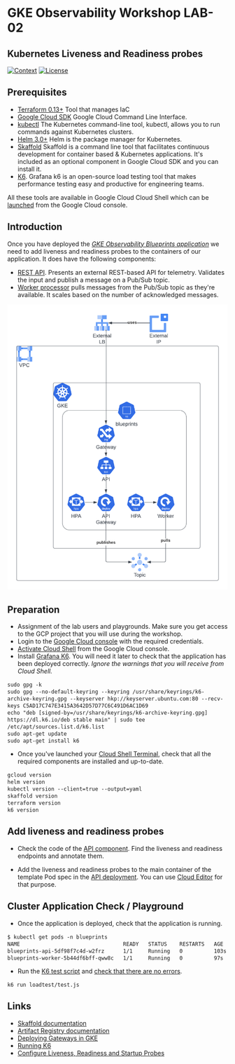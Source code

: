 # GKE Observability Workshop LAB-02

## Kubernetes Liveness and Readiness probes

[![Context](https://img.shields.io/badge/GKE%20Observability%20Workshop-02-blue.svg)](#)
[![License](https://img.shields.io/badge/License-Apache%202.0-blue.svg)](https://opensource.org/licenses/Apache-2.0)

## Prerequisites

* [Terraform 0.13+](https://developer.hashicorp.com/terraform/downloads) Tool that manages IaC 
* [Google Cloud SDK](https://cloud.google.com/sdk/docs/install) Google Cloud Command Line Interface.
* [kubectl](https://kubernetes.io/docs/tasks/tools/install-kubectl-linux/) The Kubernetes command-line tool, kubectl, allows you to run commands against Kubernetes clusters.
* [Helm 3.0+](https://helm.sh/docs/) Helm is the package manager for Kubernetes.
* [Skaffold](https://skaffold.dev/) Skaffold is a command line tool that facilitates continuous development for container based & Kubernetes applications. It's included as an optional component in Google Cloud SDK and you can install it.
* [K6](https://k6.io/docs/). Grafana k6 is an open-source load testing tool that makes performance testing easy and productive for engineering teams. 

All these tools are available in Google Cloud Cloud Shell which can be [launched](https://cloud.google.com/shell/docs/launching-cloud-shell) from the Google Cloud console.

## Introduction
Once you have deployed the [*GKE Observability Blueprints application*](./app/) we need to add liveness and readiness probes to the containers of our application. It does have the following components:

* [REST API](./app/api). Presents an external REST-based API for telemetry. Validates the input and publish a message on a Pub/Sub topic.
* [Worker processor](./app/worker) pulls messages from the Pub/Sub topic as they're available. It scales based on the number of acknowledged messages.

![Demo App](../assets/demo-app.png)

## Preparation

* Assignment of the lab users and playgrounds. Make sure you get access to the GCP project that you will use during the workshop.
* Login to the [Google Cloud console](https://console.cloud.google.com) with the required credentials.
* [Activate Cloud Shell](https://cloud.google.com/shell/docs/launching-cloud-shell) from the Google Cloud console.
* Install [Grafana K6](https://k6.io/docs/get-started/installation/#debian-ubuntu). You will need it later to check that the application has been deployed correctly. *Ignore the warnings that you will receive from Cloud Shell.*
```
sudo gpg -k
sudo gpg --no-default-keyring --keyring /usr/share/keyrings/k6-archive-keyring.gpg --keyserver hkp://keyserver.ubuntu.com:80 --recv-keys C5AD17C747E3415A3642D57D77C6C491D6AC1D69
echo "deb [signed-by=/usr/share/keyrings/k6-archive-keyring.gpg] https://dl.k6.io/deb stable main" | sudo tee /etc/apt/sources.list.d/k6.list
sudo apt-get update
sudo apt-get install k6
```
* Once you've launched your [Cloud Shell Terminal](https://cloud.google.com/shell/docs/use-cloud-shell-terminal), check that all the required components are installed and up-to-date.
```
gcloud version
helm version
kubectl version --client=true --output=yaml
skaffold version
terraform version
k6 version
```

## Add liveness and readiness probes

* Check the code of the [API component](../lab-01/app/api/handlers.go). Find the liveness and readiness endpoints and annotate them.

* Add the liveness and readiness probes to the main container of the template Pod spec in the [API deployment](../lab-01/app/api/k8s/deployment.yaml). You can use [Cloud Editor](https://cloud.google.com/shell/docs/launching-cloud-shell-editor) for that purpose.

## Cluster Application Check / Playground

* Once the application is deployed, check that the application is running.
```shell
$ kubectl get pods -n blueprints
NAME                                 READY   STATUS    RESTARTS   AGE
blueprints-api-5df98f7c4d-w2frz      1/1     Running   0          103s
blueprints-worker-5b44df6bff-qww8c   1/1     Running   0          97s
```

* Run the [K6 test script](./app/loadtest/test.js) and [check that there are no errors](https://k6.io/docs/get-started/results-output/).
```
k6 run loadtest/test.js
```

## Links
- [Skaffold documentation](https://skaffold.dev/docs)
- [Artifact Registry documentation](https://cloud.google.com/artifact-registry/docs/docker/store-docker-container-images)
- [Deploying Gateways in GKE](https://cloud.google.com/kubernetes-engine/docs/how-to/deploying-gateways)
- [Running K6](https://k6.io/docs/get-started/running-k6/)
- [Configure Liveness, Readiness and Startup Probes](https://kubernetes.io/docs/tasks/configure-pod-container/configure-liveness-readiness-startup-probes/)
